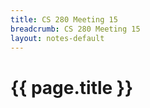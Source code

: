 ```yaml
---
title: CS 280 Meeting 15
breadcrumb: CS 280 Meeting 15
layout: notes-default
---
```

# {{ page.title }}
